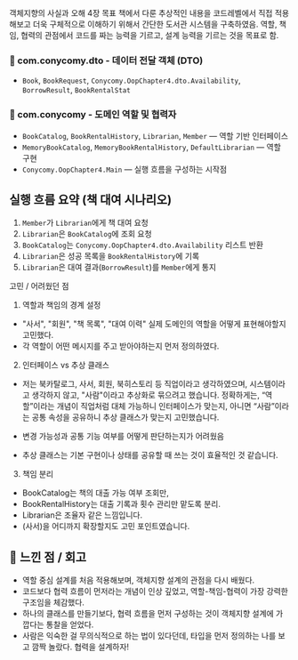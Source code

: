 객체지향의 사실과 오해 4장
목표
책에서 다룬 추상적인 내용을 코드레벨에서 직접 적용해보고 더욱 구체적으로 이해하기 위해서 간단한 도서관 시스템을 구축하였음. 역할, 책임, 협력의 관점에서 코드를 짜는 능력을
기르고, 설계 능력을 기르는 것을 목표로 함.

### 📁 com.conycomy.dto - 데이터 전달 객체 (DTO)

- `Book`, `BookRequest`, `Conycomy.OopChapter4.dto.Availability`, `BorrowResult`, `BookRentalStat`

### 📁 com.conycomy - 도메인 역할 및 협력자

- `BookCatalog`, `BookRentalHistory`, `Librarian`, `Member` — 역할 기반 인터페이스
- `MemoryBookCatalog`, `MemoryBookRentalHistory`, `DefaultLibrarian` — 역할 구현
- `Conycomy.OopChapter4.Main` — 실행 흐름을 구성하는 시작점

## 실행 흐름 요약 (책 대여 시나리오)

1. `Member`가 `Librarian`에게 책 대여 요청
2. `Librarian`은 `BookCatalog`에 조회 요청
3. `BookCatalog`는 `Conycomy.OopChapter4.dto.Availability` 리스트 반환
4. `Librarian`은 성공 목록을 `BookRentalHistory`에 기록
5. `Librarian`은 대여 결과(`BorrowResult`)를 `Member`에게 통지

고민 / 어려웠던 점

1. 역할과 책임의 경계 설정

- "사서", "회원", "책 목록", "대여 이력"  실제 도메인의 역할을 어떻게 표현해야할지 고민했다.
- 각 역할이 어떤 메시지를 주고 받아야하는지 먼저 정의하였다.

2. 인터페이스 vs 추상 클래스

- 저는 북카탈로그, 사서, 회원, 북히스토리 등 직업이라고 생각하였으며, 시스템이라고 생각하지 않고, "사람"이라고 추상화로 묶으려고 했습니다. 정확하게는, “역할”이라는 개념이
  직업처럼 대체 가능하니 인터페이스가 맞는지,
  아니면 “사람”이라는 공통 속성을 공유하니 추상 클래스가 맞는지 고민했습니다.

- 변경 가능성과 공통 기능 여부를 어떻게 판단하는지가 어려웠음

- 추상 클래스는 기본 구현이나 상태를 공유할 때 쓰는 것이 효율적인 것 같습니다.

3. 책임 분리

- BookCatalog는 책의 대출 가능 여부 조회만,
- BookRentalHistory는 대출 기록과 횟수 관리만 맡도록 분리.
- Librarian은 조율자 같은 느낌입니다.
- (사서)을 어디까지 확장할지도 고민 포인트였습니다.

## 🧠 느낀 점 / 회고

- 역할 중심 설계를 처음 적용해보며, 객체지향 설계의 관점을 다시 배웠다.
- 코드보다 협력 흐름이 먼저라는 개념이 인상 깊었고, 역할-책임-협력이 가장 강력한 구조임을 체감했다.
- 하나의 클래스를 만들기보다, 협력 흐름을 먼저 구성하는 것이 객체지향 설계에 가깝다는 통찰을 얻었다.
- 사람은 익숙한 걸 무의식적으로 하는 법이 있다던데, 타입을 먼저 정의하는 나를 보고 깜짝 놀랐다. 협력을 설계하자!